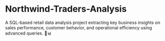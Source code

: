 # Northwind-Traders-Analysis
A SQL-based retail data analysis project extracting key business insights on sales performance, customer behavior, and operational efficiency using advanced queries. 🚀📊
